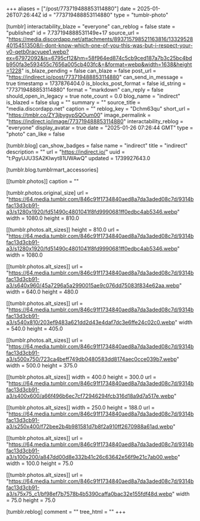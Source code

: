 +++
aliases = ["/post/773719488853114880"]
date = 2025-01-26T07:26:44Z
id = "773719488853114880"
type = "tumblr-photo"

[tumblr]
interactability_blaze = "everyone"
can_reblog = false
state = "published"
id = 7.737194888531149e+17
source_url = "https://media.discordapp.net/attachments/893715798521163816/1332952840154513508/i-dont-know-which-one-of-you-this-was-but-i-respect-your-v0-qetb0racyuee1.webp?ex=67972092&is=6795cf12&hm=58f964ed874c5cb9ced187a7b3c25bc4bdb950fa3e593455c7656a005cb403fc&=&format=webp&width=1638&height=1228"
is_blaze_pending = false
can_blaze = false
post_url = "https://indirect.io/post/773719488853114880"
can_send_in_message = true
timestamp = 1737876404.0
is_blocks_post_format = false
id_string = "773719488853114880"
format = "markdown"
can_reply = false
should_open_in_legacy = true
note_count = 0.0
blog_name = "indirect"
is_blazed = false
slug = ""
summary = ""
source_title = "media.discordapp.net"
caption = ""
reblog_key = "Dchm63qu"
short_url = "https://tmblr.co/ZY3jbygypSQOum00"
image_permalink = "https://indirect.io/image/773719488853114880"
interactability_reblog = "everyone"
display_avatar = true
date = "2025-01-26 07:26:44 GMT"
type = "photo"
can_like = false

[tumblr.blog]
can_show_badges = false
name = "indirect"
title = "indirect"
description = ""
url = "https://indirect.io/"
uuid = "t:PgyUJU3SA2Klwyt81UWAwQ"
updated = 1739927643.0

[tumblr.blog.tumblrmart_accessories]

[[tumblr.photos]]
caption = ""

[tumblr.photos.original_size]
url = "https://64.media.tumblr.com/846c91f1734840aed8a7da3aded08c7d/9314bfac13d3cb91-a3/s1280x1920/fd51490c4801041f8fd9990681ff0edbc4ab5346.webp"
width = 1080.0
height = 810.0

[[tumblr.photos.alt_sizes]]
height = 810.0
url = "https://64.media.tumblr.com/846c91f1734840aed8a7da3aded08c7d/9314bfac13d3cb91-a3/s1280x1920/fd51490c4801041f8fd9990681ff0edbc4ab5346.webp"
width = 1080.0

[[tumblr.photos.alt_sizes]]
url = "https://64.media.tumblr.com/846c91f1734840aed8a7da3aded08c7d/9314bfac13d3cb91-a3/s640x960/45a7296a5a2990015ae9c076dd75083f834e62aa.webp"
width = 640.0
height = 480.0

[[tumblr.photos.alt_sizes]]
url = "https://64.media.tumblr.com/846c91f1734840aed8a7da3aded08c7d/9314bfac13d3cb91-a3/s540x810/203ef9483a621dd2d43e4daf7dc3e6ffe24c02c0.webp"
width = 540.0
height = 405.0

[[tumblr.photos.alt_sizes]]
url = "https://64.media.tumblr.com/846c91f1734840aed8a7da3aded08c7d/9314bfac13d3cb91-a3/s500x750/723ca4beff749db0480583dd8174aec0cce039b7.webp"
width = 500.0
height = 375.0

[[tumblr.photos.alt_sizes]]
width = 400.0
height = 300.0
url = "https://64.media.tumblr.com/846c91f1734840aed8a7da3aded08c7d/9314bfac13d3cb91-a3/s400x600/a66f496b6ec7cf72946294fcb316d18a9d7a517e.webp"

[[tumblr.photos.alt_sizes]]
width = 250.0
height = 188.0
url = "https://64.media.tumblr.com/846c91f1734840aed8a7da3aded08c7d/9314bfac13d3cb91-a3/s250x400/f72bee2b4b981581d7b8f2a910ff2670988a61ad.webp"

[[tumblr.photos.alt_sizes]]
url = "https://64.media.tumblr.com/846c91f1734840aed8a7da3aded08c7d/9314bfac13d3cb91-a3/s100x200/a847dd00d8e332b41c26c63642e56f9e21c7ab00.webp"
width = 100.0
height = 75.0

[[tumblr.photos.alt_sizes]]
url = "https://64.media.tumblr.com/846c91f1734840aed8a7da3aded08c7d/9314bfac13d3cb91-a3/s75x75_c1/bf98ef7b7578b4b5390caffa0bac32e155fdf48d.webp"
width = 75.0
height = 75.0

[tumblr.reblog]
comment = ""
tree_html = ""
+++
